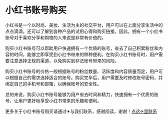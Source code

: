 # 小红书账号购买

小红书是一个以时尚、美妆、生活为主的社交平台，用户可以在上面分享生活中的点点滴滴，还可以了解到各种产品的试用心得和购买链接。因此，拥有一个小红书账号对于喜欢分享和购物的人来说是非常有价值的。

购买小红书账号可以帮助用户快速拥有一个优质的账号，省去了自己积累粉丝和内容的时间，能够立即享受到小红书带来的种种便利。在购买小红书账号时，用户需要注意选择正规的渠道，以免购买到非法账号带来的风险。

购买小红书账号的价格一般根据账号的粉丝数量、活跃度和内容质量而定，用户可以根据自己的需求选择适合的账号。购买完毕后，用户需要及时修改账号密码，并绑定自己的手机号和邮箱，以确保账号的安全性。

总的来说，购买小红书账号能够为用户省去时间和精力，快速拥有一个优质的账号，让用户更好地享受小红书带来的乐趣和便利。

更多关于小红书账号购买请通过✈与我们联系，感谢阅读，谢谢！[点这✈里联系](https://gg.k02.cc)